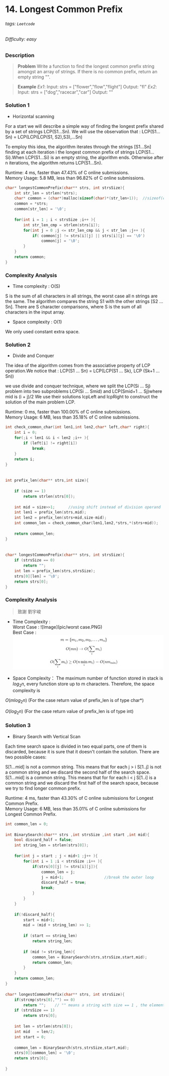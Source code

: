 # 14. Longest Common Prefix
###### tags: `Leetcode`
###### Difficulty: easy
### Description

>**Problem**
>Write a function to find the longest common prefix string amongst an array of strings.
>If there is no common prefix, return an empty string "".

>**Example**
>*Ex1*:
Input: strs = ["flower","flow","flight"]
Output: "fl"
*Ex2*:
Input: strs = ["dog","racecar","car"]
Output: ""


### Solution 1 
* Horizontal scanning

For a start we will describe a simple way of finding the longest prefix shared by a set of strings LCP(S1…Sn). We will use the observation that : LCP(S1…Sn) = LCP(LCP(LCP(S1, S2),S3),…Sn)

To employ this idea, the algorithm iterates through the strings [S1…Sn] finding at each iteration i the longest common prefix of strings LCP(S1…Si).When LCP(S1…Si) is an empty string, the algorithm ends. Otherwise after n iterations, the algorithm returns LCP(S1…Sn).


Runtime: 4 ms, faster than 47.43% of C online submissions.  
Memory Usage: 5.8 MB, less than 96.82% of C online submissions.

```c
char* longestCommonPrefix(char** strs, int strsSize){
    int str_len = strlen(*strs);
    char* common = (char*)malloc(sizeof(char)*(str_len+1));  //sizeof(char) == 1
    common = *strs;
    common[str_len] = '\0';
    
    for(int i = 1 ; i < strsSize ;i++ ){
        int str_len_cmp = strlen(strs[i]);
        for(int j = 0 ;j <= str_len_cmp && j < str_len ;j++ ){
            if( common[j] != strs[i][j] || strs[i][j] == '\0')
                common[j] = '\0';
        }       
    }   
    return common;
}
```
### Complexity Analysis
* Time complexity : O(S) 

S is the sum of all characters in all strings, the worst case all n strings are the same.
The algorithm compares the string S1 with the other strings [S2 …Sn]. There are S character comparisons, where S is the sum of all characters in the input array.
* Space complexity : O(1)

We only used constant extra space.


### Solution 2
* Divide and Conquer

The idea of the algorithm comes from the associative property of LCP operation.We notice that : LCP(S1 ... Sn) = LCP(LCP(S1 ... Sk), LCP (Sk+1 ... Sn))

we use divide and conquer technique, where we split the LCP(Si ... Sj) problem into two subproblems LCP(Si ... Smid) and LCP(Smid+1 ... Sj)where mid is (i + j)/2
We use their solutions lcpLeft and lcpRight to construct the solution of the main problem LCP.

Runtime: 0 ms, faster than 100.00% of C online submissions.  
Memory Usage: 6 MB, less than 35.18% of C online submissions.
```c
int check_common_char(int len1,int len2,char* left,char* right){
    int i = 0;
    for(;i < len1 && i < len2 ;i++ ){
        if (left[i] != right[i])
            break;
    }
    return i;
}


int prefix_len(char** strs,int size){   
    
    if (size == 1)
        return strlen(strs[0]);
    
    int mid = size>>1;      //using shift instead of division operand
    int len1 = prefix_len(strs,mid);    
    int len2 = prefix_len(strs+mid,size-mid);    
    int common_len = check_common_char(len1,len2,*strs,*(strs+mid));
    
    return common_len;
}


char* longestCommonPrefix(char** strs, int strsSize){
    if (strsSize == 0)
        return "";
    int len = prefix_len(strs,strsSize);    
    strs[0][len] = '\0';
    return strs[0];
}

```
### Complexity Analysis 
> 致謝  劉宇峻

* Time Complexity :  
Worst Case :
![Image](pic/worst case.PNG)  
Best Case :
![Image](pic/Bestcase.PNG)

* Space Complexity：
The maximum number of function stored in stack is $log_2 n$, every function store up to m characters. Therefore, the space complexity is 

$O(mlog_2 n)$   (For the case return value of prefix_len is of type char*) 

$O(log_2 n)$   (For the case return value of prefix_len is of type int)




### Solution 3
* Binary Search with Vertical Scan
    
Each time search space is divided in two equal parts, one of them is discarded, because it is sure that it doesn't contain the solution. There are two possible cases:

S[1...mid] is not a common string.
This means that for each j > i S[1..j] is not a common string and we discard the second half of the search space.
S[1...mid] is a common string.
This means that for for each i < j S[1..i] is a common string and we discard the first half of the search space, because we try to find longer common prefix.

Runtime: 4 ms, faster than 43.30% of C online submissions for Longest Common Prefix.  
Memory Usage: 6 MB, less than 35.01% of C online submissions for Longest Common Prefix.

``` c
int common_len = 0;

int BinarySearch(char** strs ,int strsSize ,int start ,int mid){   
    bool discard_half = false;
    int string_len = strlen(strs[0]);
    
    for(int j = start ; j < mid+1 ;j++ ){
        for(int i = 1 ;i < strsSize ;i++ ){
            if(strs[0][j] != strs[i][j]){
                common_len = j;
                j = mid+1;                  //break the outer loop
                discard_half = true;  
                break;
            }    
        }
    }
    
    if(!discard_half){
        start = mid+1;
        mid = (mid + string_len) >> 1;
        
        if (start == string_len)
            return string_len;
    
        if (mid != string_len){
            common_len = BinarySearch(strs,strsSize,start,mid);
            return common_len;
        }  
    }   
    return common_len;
}

char* longestCommonPrefix(char** strs, int strsSize){   
    if(strcmp(strs[0],"") == 0)
        return "";    // "" means a string with size == 1 , the element is '\0'
    if (strsSize == 1)
        return strs[0];
    
    int len = strlen(strs[0]);
    int mid   = len/2;
    int start = 0;
   
    common_len = BinarySearch(strs,strsSize,start,mid);
    strs[0][common_len] = '\0';
    return strs[0];
    
}

```
